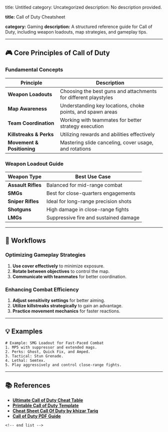 title: Untitled
category: Uncategorized
description: No description provided.

**title:** Call of Duty Cheatsheet

**category:** Gaming
**description:** A structured reference guide for Call of Duty, including weapon loadouts, map strategies, and gameplay tips.

---

## 🎮 **Core Principles of Call of Duty**

### **Fundamental Concepts**

| Principle                        | Description                                                     |
| -------------------------------- | --------------------------------------------------------------- |
| **Weapon Loadouts**        | Choosing the best guns and attachments for different playstyles |
| **Map Awareness**          | Understanding key locations, choke points, and spawn areas      |
| **Team Coordination**      | Working with teammates for better strategy execution            |
| **Killstreaks & Perks**    | Utilizing rewards and abilities effectively                     |
| **Movement & Positioning** | Mastering slide canceling, cover usage, and rotations           |

### **Weapon Loadout Guide**

| Weapon Type              | Best Use Case                         |
| ------------------------ | ------------------------------------- |
| **Assault Rifles** | Balanced for mid-range combat         |
| **SMGs**           | Best for close-quarters engagements   |
| **Sniper Rifles**  | Ideal for long-range precision shots  |
| **Shotguns**       | High damage in close-range fights     |
| **LMGs**           | Suppressive fire and sustained damage |

---

## 🔄 **Workflows**

### **Optimizing Gameplay Strategies**

1. **Use cover effectively** to minimize exposure.
2. **Rotate between objectives** to control the map.
3. **Communicate with teammates** for better coordination.

### **Enhancing Combat Efficiency**

1. **Adjust sensitivity settings** for better aiming.
2. **Utilize killstreaks strategically** to gain an advantage.
3. **Practice movement mechanics** for faster reactions.

---

## 💡 **Examples**

```plaintext
# Example: SMG Loadout for Fast-Paced Combat
1. MP5 with suppressor and extended mags.  
2. Perks: Ghost, Quick Fix, and Amped.  
3. Tactical: Stun Grenade.  
4. Lethal: Semtex.  
5. Play aggressively and control close-range fights.  
```

---

## 📚 **References**

- **[Ultimate Call of Duty Cheat Table](https://www.unknowncheats.me/forum/call-of-duty-black-ops/510373-ultimate-call-duty-cheat-table.html)**
- **[Printable Call of Duty Template](https://www.etsy.com/market/printable_call_of_duty_template)**
- **[Cheat Sheet Call Of Duty by khizar Tariq](https://appadvice.com/app/cheat-sheet-call-of-duty/1484040382)**
- **[Call of Duty PDF Guide](https://www.scribd.com/document/694930744/Call-Of-Duty-4)**

```
<!-- end list -->
```